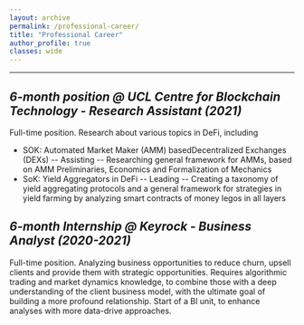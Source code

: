 ```yaml
---
layout: archive
permalink: /professional-career/
title: "Professional Career"
author_profile: true
classes: wide
---
```


****


## *6-month position @ UCL Centre for Blockchain Technology - Research Assistant (2021)*

Full-time position. Research about various topics in DeFi, including
- SOK: Automated Market Maker (AMM) basedDecentralized Exchanges (DEXs) -- Assisting -- Researching general framework for AMMs, based on AMM Preliminaries, Economics and Formalization of Mechanics
- SoK: Yield Aggregators in DeFi -- Leading -- Creating a taxonomy of yield aggregating protocols and a general framework for strategies in yield farming by analyzing smart contracts of money legos in all layers

## *6-month Internship @ Keyrock - Business Analyst (2020-2021)*

Full-time position. Analyzing business opportunities to reduce churn, upsell clients and provide them with strategic opportunities. Requires algorithmic trading and market dynamics knowledge, to combine those with a deep understanding of the client business model, with the ultimate goal of building a more profound relationship. Start of a BI unit, to enhance analyses with more data-drive approaches. 

